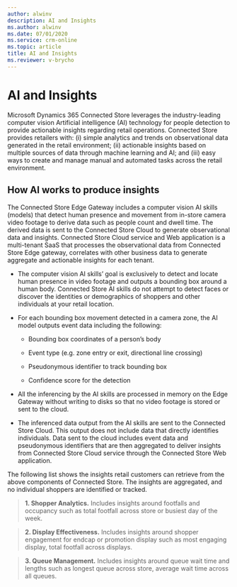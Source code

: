 ```yaml
---
author: alwinv
description: AI and Insights
ms.author: alwinv
ms.date: 07/01/2020
ms.service: crm-online
ms.topic: article
title: AI and Insights
ms.reviewer: v-brycho
---
```


# AI and Insights

Microsoft Dynamics 365 Connected Store leverages the industry-leading computer vision Artificial intelligence (AI) technology for people detection to provide actionable insights regarding retail operations.  Connected Store provides retailers with: (i) simple analytics and trends on observational data generated in the retail environment; (ii) actionable insights based on multiple sources of data through machine learning and AI; and (iii) easy ways to create and manage manual and automated tasks across the retail environment.  

## How AI works to produce insights

The Connected Store Edge  Gateway includes a computer vision AI skills (models) that detect human presence and movement from in-store camera video footage to derive data such as people count and dwell time. The derived data is sent to the Connected Store Cloud to generate observational data and insights. Connected Store Cloud service and Web application is a multi-tenant SaaS that processes the observational data from Connected Store Edge gateway, correlates with other business data to generate aggregate and actionable insights for each tenant.

- The computer vision AI skills’ goal is exclusively to detect and locate human presence in video footage and outputs a bounding box around a human body. Connected Store AI skills do not attempt to detect faces or discover the identities or demographics of shoppers and other individuals at your retail location. 

- For each bounding box movement detected in a camera zone, the AI model outputs event data including the following:

   - Bounding box coordinates of a person’s body

   - Event type (e.g. zone entry or exit, directional line crossing) 

   - Pseudonymous identifier to track bounding box 

   - Confidence score for the detection

- All the inferencing by the AI skills are processed in memory on the Edge Gateway without writing to disks so that no video footage is stored or sent to the cloud.

- The inferenced data output from the AI skills are sent to the Connected Store Cloud. This output does not include data that directly identifies individuals. Data sent to the cloud includes event data and pseudonymous identifiers that are then aggregated to deliver insights from Connected Store Cloud service through the Connected Store Web application.

The following list shows the insights retail customers can retrieve from the above components of Connected Store. The insights are aggregated, and no individual shoppers are identified or tracked.

> **1. Shopper Analytics.** Includes insights around footfalls and occupancy such as total footfall across store or busiest day of the week. 

> **2. Display Effectiveness.** Includes insights around shopper engagement for endcap or promotion display such as most engaging display, total footfall across displays. 

> **3. Queue Management.**  Includes insights around queue wait time and lengths such as longest queue across store, average wait time across all queues. 


